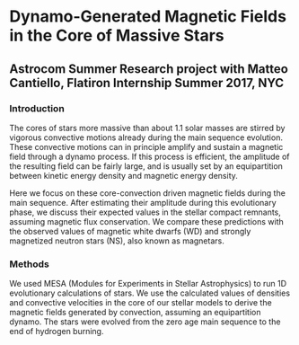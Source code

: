 # Dynamo-Generated Magnetic Fields in the Core of Massive Stars 
## Astrocom Summer Research project with Matteo Cantiello, Flatiron Internship Summer 2017, NYC

### Introduction

The cores of stars more massive than about 1.1 solar masses are stirred by vigorous convective motions already during the main sequence evolution. These convective motions can in principle amplify and sustain a magnetic field through a dynamo process. If this process is efficient, the amplitude of the resulting field can be fairly large, and is usually set by an equipartition between kinetic energy density and magnetic energy density.

Here we focus on these core-convection driven magnetic fields during the main sequence. After estimating their amplitude during this evolutionary phase, we discuss their expected values in the stellar compact remnants, assuming magnetic flux conservation. We compare these predictions  with the observed values of magnetic white dwarfs (WD) and strongly magnetized neutron stars (NS), also known as magnetars.

### Methods

We used MESA (Modules for Experiments in Stellar Astrophysics) to run 1D evolutionary calculations of stars. We use the calculated values of densities and convective velocities in the core of our stellar models to derive the magnetic fields generated by convection, assuming an equipartition dynamo. The stars were evolved from the zero age main sequence to the end of hydrogen burning. 
